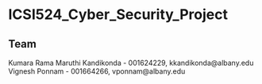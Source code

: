 # ICSI524_Cyber_Security_Project

<h2>Team</h2>
Kumara Rama Maruthi Kandikonda - 001624229, kkandikonda@albany.edu <br>
Vignesh Ponnam - 001664266, vponnam@albany.edu
